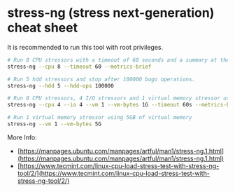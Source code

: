 # stress-ng (stress next-generation) cheat sheet

It is recommended to run this tool with root privileges.

```bash
# Run 8 CPU stressors with a timeout of 60 seconds and a summary at the end of operations
stress-ng --cpu 8 --timeout 60 --metrics-brief

# Run 5 hdd stressors and stop after 100000 bogo operations.
stress-ng --hdd 5 --hdd-ops 100000

# Run 8 CPU stressors, 4 I/O stressors and 1 virtual memory stressor using 1GB of virtual memory for one minute
stress-ng --cpu 4 --io 4 --vm 1 --vm-bytes 1G --timeout 60s --metrics-brief

# Run 1 virtual memory stressor using 5GB of virtual memory
stress-ng --vm 1 --vm-bytes 5G
```

More Info:

* [https://manpages.ubuntu.com/manpages/artful/man1/stress-ng.1.html](https://manpages.ubuntu.com/manpages/artful/man1/stress-ng.1.html)
* [https://www.tecmint.com/linux-cpu-load-stress-test-with-stress-ng-tool/2/](https://www.tecmint.com/linux-cpu-load-stress-test-with-stress-ng-tool/2/)